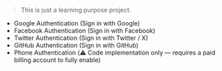 >  This is just a learning purpose project.

-  Google Authentication (Sign in with Google)  
-  Facebook Authentication (Sign in with Facebook)  
-  Twitter Authentication (Sign in with Twitter / X)  
-  GitHub Authentication (Sign in with GitHub)  
-  Phone Authentication (⚠️ Code implementation only — requires a paid billing account to fully enable)
